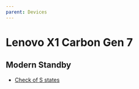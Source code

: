 ```yaml
---
parent: Devices
---
```


# Lenovo X1 Carbon Gen 7

## Modern Standby

* [Check of S states](https://www.laptopmag.com/articles/how-to-use-modern-standby)